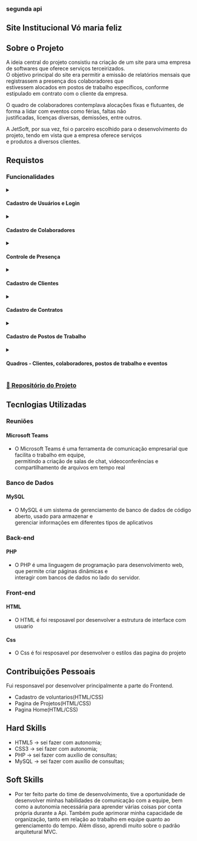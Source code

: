 ### segunda api
## Site Institucional Vó maria feliz 
 
## Sobre o Projeto 
A ideia central do projeto consistiu na criação de um site para uma empresa de softwares que oferece serviços terceirizados. <br>
O objetivo principal do site era permitir a emissão de relatórios mensais que registrassem a presença dos colaboradores que <br>estivessem alocados em postos de trabalho específicos, conforme estipulado em contrato com o cliente da empresa.<br>

O quadro de colaboradores contemplava alocações fixas e flutuantes, de forma a lidar com eventos como férias, faltas não <br>justificadas, licenças diversas, demissões, entre outros.<br>

A JetSoft, por sua vez, foi o parceiro escolhido para o desenvolvimento do projeto, tendo em vista que a empresa oferece serviços <br>e produtos a diversos clientes.

## Requistos
<!-- ### Cadastro de colaboradores <br>
### Cadastro de contratos <br>
### Cadastro de alocação<br>
### Cadastro de usuários <br>
### Cadastro de postos de trabalho <br>
### Cadastro de clientes<br>
### Quadro de presença <br>
### Painel adminitrativo para alterações <br>
### Emissão de relatórios<br> -->


### Funcionalidades
<details>
  <summary>
    <h4 align="left">Cadastro de Usuários e Login</h4>
  </summary>
  <img src="https://user-images.githubusercontent.com/79669245/236921296-1f2a3098-941c-4d33-b6ee-08c3fa7c4399.gif" width="600px">
</details>

<details>
  <summary>
    <h4 align="left">Cadastro de Colaboradores</h4>
  </summary>
  <img src="https://user-images.githubusercontent.com/79669245/236918810-7233eab6-9e7b-46e6-bd46-968be5092f6f.gif" width="600px">
</details>
<details>
  <summary>
    <h4 align="left">Controle de Presença</h4>
  </summary>
  <img src="https://user-images.githubusercontent.com/79669245/236921126-40f09333-779e-4ccf-95e5-503aa5ef68a2.gif" width="600px">
</details>
<details>
  <summary>
    <h4 align="left">Cadastro de Clientes</h4>
  </summary>
  <img src="https://user-images.githubusercontent.com/79669245/236920724-62919512-dde0-4a14-815b-7a1169716548.gif" width="600px">
</details>
<details>
  <summary>
    <h4 align="left">Cadastro de Contratos</h4>
  </summary>
  <img src="https://user-images.githubusercontent.com/79669245/236921045-dd37af99-8ab1-4863-a50c-ec5983de4215.gif" width="600px">
</details>
<details>
  <summary>
    <h4 align="left">Cadastro de Postos de Trabalho</h4>
  </summary>
  <img src="https://user-images.githubusercontent.com/79669245/236921081-17fe100e-ce2c-4422-80fb-5833d25a4d3b.gif" width="600px">
</details>
<details>
  <summary>
    <h4 align="left">Quadros - Clientes, colaboradores, postos de trabalho e eventos</h4>
  </summary>
  <img src="https://user-images.githubusercontent.com/79669245/236921679-f0b95a3e-3900-40cc-a226-9e8fd768abaf.gif" width="600px">
</details>

<span id="repositorio">

### [📕 Repositório do Projeto ](https://github.com/gruporocket/API1)

## Tecnlogias Utilizadas
### Reuniões
#### Microsoft Teams
 - O Microsoft Teams é uma ferramenta de comunicação empresarial que facilita o trabalho em equipe, <br>
permitindo a criação de salas de chat, videoconferências e compartilhamento de arquivos em tempo real<br>
 ### Banco de Dados
 #### MySQL
 - O MySQL é um sistema de gerenciamento de banco de dados de código aberto, usado para armazenar e <br>
 gerenciar informações em diferentes tipos de aplicativos<br>
  ### Back-end
 #### PHP 
 - O PHP é uma linguagem de programação para desenvolvimento web, que permite criar páginas dinâmicas e <br>
 interagir com bancos de dados no lado do servidor.
 ### Front-end
 #### HTML
 - O HTML é foi resposavel por desenvolver a estrutura de interface com usuario 
  #### Css
 - O Css é foi resposavel por desenvolver o estilos das pagina do projeto 
 
 
## Contribuições Pessoais
Fui responsavel por desenvolver principalmente a parte do Frontend.
 - Cadastro de voluntarios(HTML/CSS)
 - Pagina de Projetos(HTML/CSS)
 - Pagina Home(HTML/CSS)

## Hard Skills
- HTML5 → sei fazer com autonomia;
- CSS3 → sei fazer com autonomia;
- PHP → sei fazer com auxílio de consultas;
- MySQL → sei fazer com auxílio de consultas;
 
## Soft Skills
- Por ter feito parte do time de desenvolvimento, tive a oportunidade de desenvolver minhas habilidades de comunicação com a equipe, bem como a autonomia necessária para aprender várias coisas por conta própria durante a Api. Também pude aprimorar minha capacidade de organização, tanto em relação ao trabalho em equipe quanto ao gerenciamento do tempo. Além disso, aprendi muito sobre o padrão arquitetural MVC.




